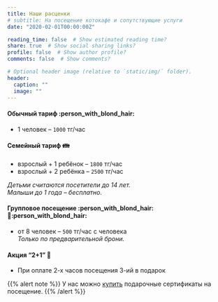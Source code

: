 ```yaml
---
title: Наши расценки
# subtitle: На посещение котокафе и сопутствующие услуги
date: "2020-02-01T00:00:00Z"

reading_time: false  # Show estimated reading time?
share: true  # Show social sharing links?
profile: false  # Show author profile?
comments: false  # Show comments?

# Optional header image (relative to `static/img/` folder).
header:
  caption: ""
  image: ""
---
```


#### Обычный тариф :person_with_blond_hair:

* 1 человек – `1000` тг/час

#### Семейный тариф :family:

* взрослый + 1 ребёнок – `1800` тг/час
* взрослый + 2 ребёнка – `2500` тг/час

*Детьми считаются посетители до 14 лет.  
Малыши до 1 года – бесплатно.*

#### Групповое посещение :person_with_blond_hair::woman::person_with_blond_hair:

* от 8 человек – `500` тг/час с человека  
  *Только по предварительной брони.*

#### Акция “2+1” :gift:

* При оплате 2-х часов посещения 3-ий в подарок

{{% alert note %}} У нас можно [купить](/#contact) подарочные сертификаты на посещение. {{% /alert %}}
